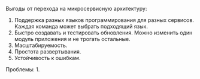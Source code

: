  Выгоды от перехода на микросервисную архитектуру:  
 1. Поддержка разных языков программирования для разных сервисов. Каждая команда может выбрать подходящий язык.
 2. Быстро создавать и тестировать обновления. Можно изменить один модуль приложения и не трогать остальные.
 3. Масштабируемость.
 4. Простота развертывания.
 5. Устойчивость к ошибкам.

Проблемы:
1. 
